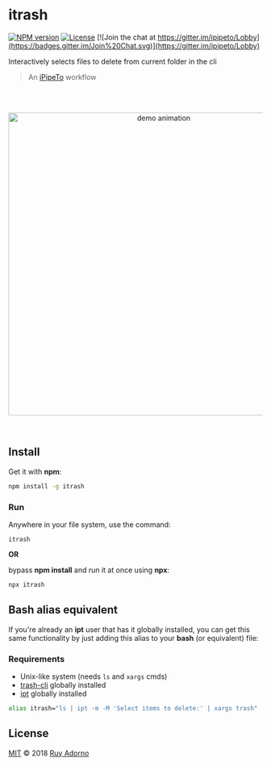 # itrash

[![NPM version](https://badge.fury.io/js/itrash.svg)](https://npmjs.org/package/itrash)
[![License](http://img.shields.io/badge/license-MIT-blue.svg?style=flat)](https://raw.githubusercontent.com/ruyadorno/itrash/master/LICENSE)
[![Join the chat at https://gitter.im/ipipeto/Lobby](https://badges.gitter.im/Join%20Chat.svg)](https://gitter.im/ipipeto/Lobby)

Interactively selects files to delete from current folder in the cli

> An [iPipeTo](https://github.com/ruyadorno/ipt) workflow

<br />
<br />

<p align="center">
<a href="https://asciinema.org/a/174395">
<img alt="demo animation" width="600" src="https://cdn.rawgit.com/ruyadorno/itrash/master/demo.svg" />
</a>
</p>

<br />

## Install

Get it with **npm**:

```sh
npm install -g itrash
```

### Run

Anywhere in your file system, use the command:

```
itrash
```

**OR**

bypass **npm install** and run it at once using **npx**:

```sh
npx itrash
```

## Bash alias equivalent

If you're already an **ipt** user that has it globally installed, you can get this same functionality by just adding this alias to your **bash** (or equivalent) file:

### Requirements

- Unix-like system (needs `ls` and `xargs` cmds)
- [trash-cli](https://www.npmjs.com/package/trash-cli) globally installed
- [ipt](https://www.npmjs.com/package/ipt) globally installed

```sh
alias itrash="ls | ipt -m -M 'Select items to delete:' | xargs trash"
```

## License

[MIT](LICENSE) © 2018 [Ruy Adorno](http://ruyadorno.com)

